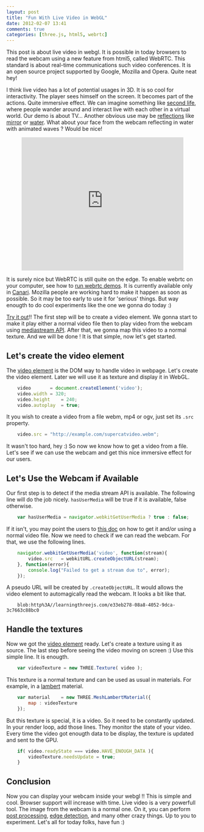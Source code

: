 ```yaml
---
layout: post
title: "Fun With Live Video in WebGL"
date: 2012-02-07 13:41
comments: true
categories: [three.js, html5, webrtc]
---
```


This post is about live video in webgl.
It is possible in today browsers to read the webcam using a new feature from html5, called WebRTC.
This standard is
about real-time communications such video conferences.
It is an open source project supported by Google, Mozilla and Opera.
Quite neat hey!

I think live video has a lot of potential usages in 3D.
It is so cool for interactivity.
The player sees himself on the screen. It becomes part of the actions.
Quite immersive effect.
We can imagine something like [second life](http://secondlife.com/), where
people wander around and interact live with each other in a virtual world.
Our demo is about TV... Another obvious use may be
[reflections](http://en.wikipedia.org/wiki/Reflection_\(physics\))
like
[mirror](http://en.wikipedia.org/wiki/Mirror)
or
[water](http://en.wikipedia.org/wiki/Specular_reflection).
What about your face from the webcam reflecting in water with animated waves ?
Would be nice!

<!-- more -->

<center>
	<iframe width="425" height="349" src="http://www.youtube.com/embed/vnNihxl3taE" frameborder="0" allowfullscreen></iframe>
</center>

It is surely nice but WebRTC is still quite on the edge.
To enable webrtc on your computer, see how to
[run webrtc demos](http://www.webrtc.org/running-the-demos).
It is currently available only in
[Canari](http://tools.google.com/dlpage/chromesxs).
Mozilla people are working hard to make it happen as soon as possible.
So it may be too early to use it for 'serious' things.
But way enougth to do cool experiments like the one we gonna do today :)

[Try it out](/data/live-video-in-webgl)!!
The first step will be to create a video element.
We gonna start to make it play either a normal video file
then to play video from the webcam using
[mediastream API](https://dvcs.w3.org/hg/audio/raw-file/tip/streams/StreamProcessing.html).
After that, we gonna map this video to a normal texture.
And we will be done !
It is that simple, now let's get started.

## Let's create the video element

The
[video element](http://en.wikipedia.org/wiki/HTML5_video)
is the DOM way to handle video in webpage.
Let's create the video element.
Later we will use it as texture and display it in WebGL.

```javascript
	video		= document.createElement('video');
	video.width	= 320;
	video.height	= 240;
	video.autoplay	= true;
```

It you wish to create a video from a file webm, mp4 or ogv, just set
its ```.src``` property. 

```javascript
	video.src = "http://example.com/supercatvideo.webm";
```

It wasn't too hard, hey :) So now we know how to get a video from a file.
Let's see if we can use the webcam and get this nice immersive effect for our
users.

## Let's Use the Webcam if Available

Our first step is to detect if the media stream API is available.
The following line will do the job nicely.
 ```hasUserMedia``` will be true if it is available, false otherwise.

```javascript
	var hasUserMedia = navigator.webkitGetUserMedia ? true : false;
```

If it isn't, you may point the users to 
[this doc](http://www.webrtc.org/running-the-demos)
on how to get it
and/or using a normal video file.
Now we need to check if we can read the webcam.
For that, we use the following lines. 

```javascript
	navigator.webkitGetUserMedia('video', function(stream){
		video.src	= webkitURL.createObjectURL(stream);
	}, function(error){
		console.log("Failed to get a stream due to", error);
	});
```

A pseudo URL will be created by ```.createObjectURL```.
It would allows the video element to automagically read the webcam.
It looks a bit like that.

```
    blob:http%3A//learningthreejs.com/e33eb278-08a8-4052-9dca-3c7663c88bc0
```

## Handle the textures

Now we got the [video element](https://developer.mozilla.org/En/HTML/Element/Video) ready.
Let's create a texture using it as source.
The last step before seeing the video moving on screen :)
Use this simple line. It is enougth.

```javascript
	var videoTexture = new THREE.Texture( video );
```

This texture is a normal texture and can be used as usual in materials.
For example, in a [lambert](http://en.wikipedia.org/wiki/Lambertian_reflectance) material.

```javascript
	var material	= new THREE.MeshLambertMaterial({
		map	: videoTexture
	});
```

But this texture is special, it is a video. So it need to be constantly updated.
In your render loop, add those lines. They monitor the state of your video.
Every time the video got enougth data to be display, the texture is updated
and sent to the GPU.

```javascript
	if( video.readyState === video.HAVE_ENOUGH_DATA ){
		videoTexture.needsUpdate = true;
	}
```

## Conclusion

Now you can display your webcam inside your webgl !!
This is simple and cool.
Browser support will increase with time.
Live video is a very powerfull tool.
The image from the webcam is a normal one.
On it, you can perform
[post processing](https://github.com/mrdoob/three.js/tree/master/examples/js/postprocessing),
[edge detection](http://en.wikipedia.org/wiki/Edge_detection),
and many other crazy things. Up to you to experiment.
Let's all for today folks, have fun :)

